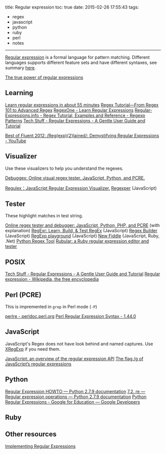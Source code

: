 title: Regular expression
toc: true
date: 2015-02-26 17:55:43
tags:
- regex
- javascript
- python
- ruby
- perl
- notes
---

[Regular expression](http://en.wikipedia.org/wiki/Regular_expression) is a formal language for pattern matching. Different languages supports different feature sets and have different syntaxes, see summary [here](http://www.greenend.org.uk/rjk/tech/regexp.html).

[The true power of regular expressions](https://nikic.github.io/2012/06/15/The-true-power-of-regular-expressions.html)

<!-- more -->

## Learning

[Learn regular expressions in about 55 minutes](http://qntm.org/files/re/re.html)
[Regex Tutorial—From Regex 101 to Advanced Regex](http://www.rexegg.com/)
[RegexOne - Learn Regular Expressions](http://regexone.com/)
[Regular-Expressions.info - Regex Tutorial, Examples and Reference - Regexp Patterns](http://www.regular-expressions.info/)
[Tech Stuff - Regular Expressions - A Gentle User Guide and Tutorial](http://zytrax.com/tech/web/regex.htm)

[Best of Fluent 2012: /Reg(exp){2}lained/: Demystifying Regular Expressions - YouTube](https://www.youtube.com/watch?v=EkluES9Rvak)

## Visualizer

Use these visualizers to help you understand the regexes.

[Debuggex: Online visual regex tester. JavaScript, Python, and PCRE.](https://www.debuggex.com/)

[Regulex：JavaScript Regular Expression Visualizer.](http://jex.im/regulex/)
[Regexper](http://www.regexper.com/) (JavaScript)

## Tester

These highlight matches in test string.

[Online regex tester and debugger: JavaScript, Python, PHP, and PCRE](https://regex101.com/) (with explanation)
[RegExr: Learn, Build, & Test RegEx](http://www.regexr.com/) (JavaScript)
[Regex Builder](http://ysmood.github.io/regex-builder/) (JavaScript)
[RegExp playground](http://leaverou.github.io/regexplained/) (JavaScript)
[New Fiddle](http://refiddle.com/) (JavaScript, Ruby, .Net)
[Python Regex Tool](http://www.pythonregex.com/)
[Rubular: a Ruby regular expression editor and tester](http://rubular.com/)

## POSIX

[Tech Stuff - Regular Expressions - A Gentle User Guide and Tutorial](http://zytrax.com/tech/web/regex.htm)
[Regular expression - Wikipedia, the free encyclopedia](http://en.wikipedia.org/wiki/Regular_expression#Standards)

## Perl (PCRE)

This is impremented in `grep` in Perl mode (`-P`)

[perlre - perldoc.perl.org](http://perldoc.perl.org/perlre.html)
[Perl Regular Expression Syntax - 1.44.0](http://www.boost.org/doc/libs/1_44_0/libs/regex/doc/html/boost_regex/syntax/perl_syntax.html)

## JavaScript

JavaScript's Regex does not have look behind and named captures. Use [XRegExp](http://xregexp.com/) if you need them.

[JavaScript: an overview of the regular expression API](http://www.2ality.com/2011/04/javascript-overview-of-regular.html)
[The flag /g of JavaScript’s regular expressions](http://www.2ality.com/2013/08/regexp-g.html)

## Python

[Regular Expression HOWTO — Python 2.7.9 documentation](https://docs.python.org/2/howto/regex.html)
[7.2. re — Regular expression operations — Python 2.7.9 documentation](https://docs.python.org/2/library/re.html)
[Python Regular Expressions - Google for Education — Google Developers](https://developers.google.com/edu/python/regular-expressions)

## Ruby


## Other resources

[Implementing Regular Expressions](http://swtch.com/~rsc/regexp/)
